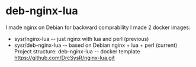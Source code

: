 # deb-nginx-lua
I made nginx on Debian for backward comprability
I made 2 docker images:
- sysr/nginx-lua -- just nginx with lua and perl (previous)
- sysr/deb-nginx-lua -- based on Debian nginx + lua + perl (current)
Project structure:
deb-nginx-lua -- docker template
https://github.com/DrcSysR/nginx-lua.git